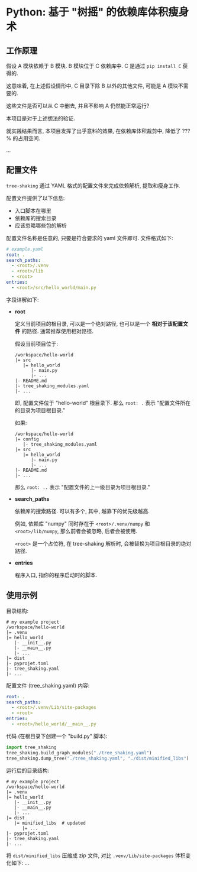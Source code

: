 # Python: 基于 "树摇" 的依赖库体积瘦身术

## 工作原理

假设 A 模块依赖于 B 模块. B 模块位于 C 依赖库中. C 是通过 `pip install C` 获得的.

这意味着, 在上述假设情形中, C 目录下除 B 以外的其他文件, 可能是 A 模块不需要的.

这些文件是否可以从 C 中删去, 并且不影响 A 仍然能正常运行?

本项目是对于上述想法的验证.

就实践结果而言, 本项目发挥了出乎意料的效果, 在依赖库体积裁剪中, 降低了 ???% 的占用空间.

...

## 配置文件

`tree-shaking` 通过 YAML 格式的配置文件来完成依赖解析, 提取和瘦身工作.

配置文件提供了以下信息:

- 入口脚本在哪里
- 依赖库的搜索目录
- 应该忽略哪些包的解析

配置文件名称是任意的, 只要是符合要求的 yaml 文件即可. 文件格式如下:

```yaml
# example.yaml
root: .
search_paths:
  - <root>/.venv
  - <root>/lib
  - <root>
entries:
  - <root>/src/hello_world/main.py
```

字段详解如下:

- **root**

  定义当前项目的根目录, 可以是一个绝对路径, 也可以是一个 **相对于该配置文件** 的路径. 通常推荐使用相对路径.

  假设当前项目位于:

  ```
  /workspace/hello-world
  |= src
     |= hello_world
        |- main.py
        |- ...
  |- README.md
  |- tree_shaking_modules.yaml
  |- ...
  ```

  即, 配置文件位于 "hello-world" 根目录下. 那么 `root: .` 表示 "配置文件所在的目录为项目根目录."

  如果:

  ```
  /workspace/hello-world
  |= config
     |- tree_shaking_modules.yaml
  |= src
     |= hello_world
        |- main.py
        |- ...
  |- README.md
  |- ...
  ```

  那么 `root: ..` 表示 "配置文件的上一级目录为项目根目录."

- **search_paths**

  依赖库的搜索路径. 可以有多个, 其中, 越靠下的优先级越高.

  例如, 依赖库 "numpy" 同时存在于 `<root>/.venv/numpy` 和 `<root>/lib/numpy`, 那么前者会被忽略, 后者会被使用.

  `<root>` 是一个占位符, 在 tree-shaking 解析时, 会被替换为项目根目录的绝对路径.

- **entries**

  程序入口, 指你的程序启动时的脚本.

## 使用示例

目录结构:

```
# my example project
/workspace/hello-world
|= .venv
|= hello_world
   |- __init__.py
   |- __main__.py
   |- ...
|= dist
|- pyprojet.toml
|- tree_shaking.yaml
|- ...
```

配置文件 (tree_shaking.yaml) 内容:

```yaml
root: .
search_paths:
  - <root>/.venv/Lib/site-packages
  - <root>
entries:
  - <root>/hello_world/__main__.py
```

代码 (在根目录下创建一个 "build.py" 脚本):

```python
import tree_shaking
tree_shaking.build_graph_modules("./tree_shaking.yaml")
tree_shaking.dump_tree("./tree_shaking.yaml", "./dist/minified_libs")
```

运行后的目录结构:

```
# my example project
/workspace/hello-world
|= .venv
|= hello_world
   |- __init__.py
   |- __main__.py
   |- ...
|= dist
   |= minified_libs  # updated
      |= ...
|- pyprojet.toml
|- tree_shaking.yaml
|- ...
```

将 `dist/minified_libs` 压缩成 zip 文件, 对比 `.venv/Lib/site-packages` 体积变化如下: ...
